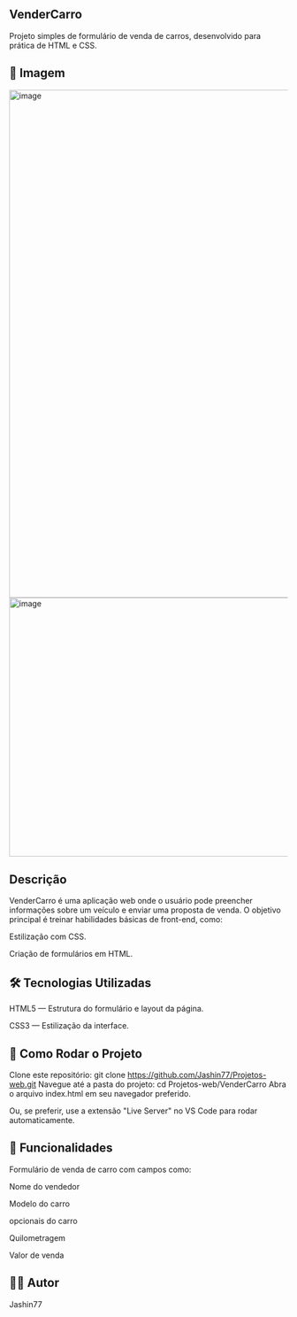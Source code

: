 ## VenderCarro
Projeto simples de formulário de venda de carros, desenvolvido para prática de HTML e CSS.

## 📸 Imagem 
<img width="1880" height="918" alt="image" src="https://github.com/user-attachments/assets/4889d33e-97ce-4db1-8097-ee31b2d91ad0" />
<img width="1377" height="468" alt="image" src="https://github.com/user-attachments/assets/afa29618-7cf6-475a-82e9-81822a7cd0bb" />


## Descrição
VenderCarro é uma aplicação web onde o usuário pode preencher informações sobre um veículo e enviar uma proposta de venda. O objetivo principal é treinar habilidades básicas de front-end, como:

Estilização com CSS.

Criação de formulários em HTML.

## 🛠️ Tecnologias Utilizadas
HTML5 — Estrutura do formulário e layout da página.

CSS3 — Estilização da interface.
## 🚀 Como Rodar o Projeto
Clone este repositório:
git clone https://github.com/Jashin77/Projetos-web.git
Navegue até a pasta do projeto:
cd Projetos-web/VenderCarro
Abra o arquivo index.html em seu navegador preferido.

Ou, se preferir, use a extensão "Live Server" no VS Code para rodar automaticamente.

## 🎯 Funcionalidades
Formulário de venda de carro com campos como:

Nome do vendedor

Modelo do carro

opcionais do carro

Quilometragem

Valor de venda

## 👨‍💻 Autor
Jashin77

